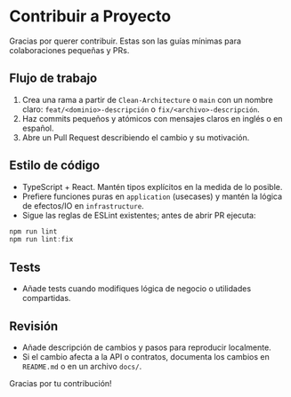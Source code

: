 # Contribuir a Proyecto

Gracias por querer contribuir. Estas son las guías mínimas para colaboraciones pequeñas y PRs.

## Flujo de trabajo
1. Crea una rama a partir de `Clean-Architecture` o `main` con un nombre claro: `feat/<dominio>-descripción` o `fix/<archivo>-descripción`.
2. Haz commits pequeños y atómicos con mensajes claros en inglés o en español.
3. Abre un Pull Request describiendo el cambio y su motivación.

## Estilo de código
- TypeScript + React. Mantén tipos explícitos en la medida de lo posible.
- Prefiere funciones puras en `application` (usecases) y mantén la lógica de efectos/IO en `infrastructure`.
- Sigue las reglas de ESLint existentes; antes de abrir PR ejecuta:

```powershell
npm run lint
npm run lint:fix
```

## Tests
- Añade tests cuando modifiques lógica de negocio o utilidades compartidas.

## Revisión
- Añade descripción de cambios y pasos para reproducir localmente.
- Si el cambio afecta a la API o contratos, documenta los cambios en `README.md` o en un archivo `docs/`.

Gracias por tu contribución!
